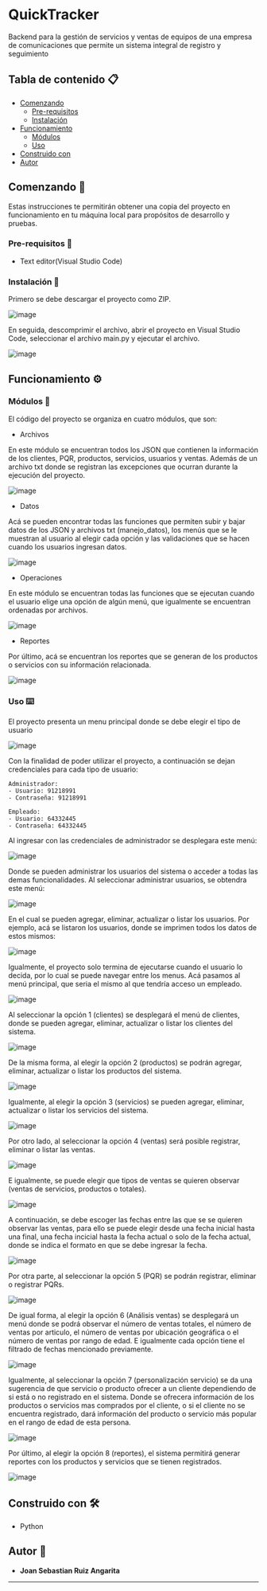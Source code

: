 # QuickTracker

Backend para la gestión de servicios y ventas de equipos de una empresa de comunicaciones que permite un sistema integral de registro y seguimiento


## Tabla de contenido 📋

- [Comenzando](#comenzando-)
  * [Pre-requisitos](#pre-requisitos-)
  * [Instalación](#instalación-)
- [Funcionamiento](#funcionamiento-%EF%B8%8F)
  * [Módulos](#módulos-)
  * [Uso](#uso-%EF%B8%8F)
- [Construido con](#construido-con-%EF%B8%8F)
- [Autor](#autor-)


## Comenzando 🚀

Estas instrucciones te permitirán obtener una copia del proyecto en funcionamiento en tu máquina local para propósitos de desarrollo y pruebas.


### Pre-requisitos 📝

- Text editor(Visual Studio Code)

### Instalación 🔧

Primero se debe descargar el proyecto como ZIP.

![image](https://github.com/JoanSebastianRuiz/QuickTracker/assets/166556013/3800bc21-753d-42a4-9c3e-022e3e1a3d85)

En seguida, descomprimir el archivo, abrir el proyecto en Visual Studio Code, seleccionar el archivo main.py y ejecutar el archivo.

![image](https://github.com/JoanSebastianRuiz/QuickTracker/assets/166556013/63474dae-1976-4cc5-a136-fd28bb9da949)


## Funcionamiento ⚙️

### Módulos 🔩

El código del proyecto se organiza en cuatro módulos, que son:

- Archivos

En este módulo se encuentran todos los JSON que contienen la información de los clientes, PQR, productos, servicios, usuarios y ventas. Además de un archivo txt donde se registran las excepciones que ocurran durante la ejecución del proyecto.

![image](https://github.com/JoanSebastianRuiz/QuickTracker/assets/166556013/016c3d34-3fe9-44cc-abc9-83b7dd1c61da)

- Datos

Acá se pueden encontrar todas las funciones que permiten subir y bajar datos de los JSON y archivos txt (manejo_datos), los menús que se le muestran al usuario al elegir cada opción y las validaciones que se hacen cuando los usuarios ingresan datos.

![image](https://github.com/JoanSebastianRuiz/QuickTracker/assets/166556013/02614234-f954-42a4-9206-a23c56af5ef1)

- Operaciones

En este módulo se encuentran todas las funciones que se ejecutan cuando el usuario elige una opción de algún menú, que igualmente se encuentran ordenadas por archivos.

![image](https://github.com/JoanSebastianRuiz/QuickTracker/assets/166556013/161349cb-a6e5-4c5e-8f61-e736e693fa68)

- Reportes

Por último, acá se encuentran los reportes que se generan de los productos o servicios con su información relacionada.

![image](https://github.com/JoanSebastianRuiz/QuickTracker/assets/166556013/78e71acb-81dc-4fe5-b484-c215e6007a7a)

### Uso ⌨️

El proyecto presenta un menu principal donde se debe elegir el tipo de usuario

![image](https://github.com/JoanSebastianRuiz/QuickTracker/assets/166556013/63474dae-1976-4cc5-a136-fd28bb9da949)

Con la finalidad de poder utilizar el proyecto, a continuación se dejan credenciales para cada tipo de usuario:

```
Administrador:
- Usuario: 91218991
- Contraseña: 91218991

Empleado:
- Usuario: 64332445
- Contraseña: 64332445
```

Al ingresar con las credenciales de administrador se desplegara este menú:

![image](https://github.com/JoanSebastianRuiz/QuickTracker/assets/166556013/6a077381-eb05-4d19-8baa-f43e161e01d8)

Donde se pueden administrar los usuarios del sistema o acceder a todas las demas funcionalidades. Al seleccionar administrar usuarios, se obtendra este menú:

![image](https://github.com/JoanSebastianRuiz/QuickTracker/assets/166556013/928d198c-42f3-46ba-84a0-3ea3a324bceb)

En el cual se pueden agregar, eliminar, actualizar o listar los usuarios.
Por ejemplo, acá se listaron los usuarios, donde se imprimen todos los datos de estos mismos:

![image](https://github.com/JoanSebastianRuiz/QuickTracker/assets/166556013/71c0d198-bca4-4e30-90a3-15df3e595c69)

Igualmente, el proyecto solo termina de ejecutarse cuando el usuario lo decida, por lo cual se puede navegar entre los menus.
Acá pasamos al menú principal, que seria el mismo al que tendría acceso un empleado.

![image](https://github.com/JoanSebastianRuiz/QuickTracker/assets/166556013/556240a6-3b28-4f65-aacf-038e406c9524)

Al seleccionar la opción 1 (clientes) se desplegará el menú de clientes, donde se pueden agregar, eliminar, actualizar o listar los clientes del sistema.

![image](https://github.com/JoanSebastianRuiz/QuickTracker/assets/166556013/74951da6-8acf-467d-a236-74530f3806c5)

De la misma forma, al elegir la opción 2 (productos) se podrán agregar, eliminar, actualizar o listar los productos del sistema.

![image](https://github.com/JoanSebastianRuiz/QuickTracker/assets/166556013/6221e9cc-faac-4744-abc7-fab6363de20a)

Igualmente, al elegir la opción 3 (servicios) se pueden agregar, eliminar, actualizar o listar los servicios del sistema.

![image](https://github.com/JoanSebastianRuiz/QuickTracker/assets/166556013/c56de30d-ed3b-4de2-82ad-38a5ea6dd5ff)

Por otro lado, al seleccionar la opción 4 (ventas) será posible registrar, eliminar o listar las ventas.

![image](https://github.com/JoanSebastianRuiz/QuickTracker/assets/166556013/78f40023-b367-433c-a27e-4ca4b22cc793)

E igualmente, se puede elegir que tipos de ventas se quieren observar (ventas de servicios, productos o totales).

![image](https://github.com/JoanSebastianRuiz/QuickTracker/assets/166556013/9dca51fc-939f-4da2-bbd8-de96d1bfbc42)

A continuación, se debe escoger las fechas entre las que se se quieren observar las ventas, para ello se puede elegir desde una fecha inicial hasta una final, una fecha incicial hasta la fecha actual o solo de la fecha actual, donde se indica el formato en que se debe ingresar la fecha.

![image](https://github.com/JoanSebastianRuiz/QuickTracker/assets/166556013/be9c186e-7728-4f7b-bce7-8907cb429392)

Por otra parte, al seleccionar la opción 5 (PQR) se podrán registrar, eliminar o registrar PQRs.

![image](https://github.com/JoanSebastianRuiz/QuickTracker/assets/166556013/db09abc0-4d45-4640-b1fb-b33df94d2b27)

De igual forma, al elegir la opción 6 (Análisis ventas) se desplegará un menú donde se podrá observar el número de ventas totales, el número de ventas por articulo, el número de ventas por ubicación geográfica o el número de ventas por rango de edad. E igualmente cada opción tiene el filtrado de fechas mencionado previamente.

![image](https://github.com/JoanSebastianRuiz/QuickTracker/assets/166556013/c2343211-dc26-4c1f-bb19-6dbc1922061b)

Igualmente, al seleccionar la opción 7 (personalización servicio) se da una sugerencia de que servicio o producto ofrecer a un cliente dependiendo de si está o no registrado en el sistema. Donde se ofrecera información de los productos o servicios mas comprados por el cliente, o si el cliente no se encuentra registrado, dará información del producto o servicio más popular en el rango de edad de esta persona.

![image](https://github.com/JoanSebastianRuiz/QuickTracker/assets/166556013/cc681c06-b351-4c23-8065-349a8ef92028)

Por último, al elegir la opción 8 (reportes), el sistema permitirá generar reportes con los productos y servicios que se tienen registrados.

![image](https://github.com/JoanSebastianRuiz/QuickTracker/assets/166556013/0a0f0dd6-4756-4911-8c4b-6580ecf8c9b1)

## Construido con 🛠️

* Python


## Autor 🧑

* **Joan Sebastian Ruiz Angarita** 

---
